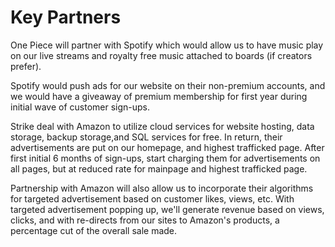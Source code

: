 # Key Partners
<p>One Piece will partner with Spotify which would allow us to have music play on our live streams and royalty free music attached to boards (if creators prefer).<p>
  Spotify would push ads for our website on their non-premium accounts, and we would have a giveaway of premium membership for first year during initial wave of customer sign-ups.
  <br>
  <p>Strike deal with Amazon to utilize cloud services for website hosting, data storage, backup storage,and SQL services for free. In return, their advertisements are put on our homepage, and highest trafficked page. After first initial 6 months of sign-ups, start charging them for advertisements on all pages, but at reduced rate for mainpage and highest trafficked page.
<br>
    <p>Partnership with Amazon will also allow us to incorporate their algorithms for targeted advertisement based on customer likes, views, etc. With targeted advertisement popping up, we'll generate revenue based on views, clicks, and with re-directs from our sites to Amazon's products, a percentage cut of the overall sale made.
